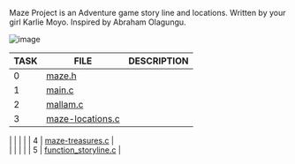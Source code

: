 Maze Project is an Adventure game story line and locations. Written by your girl Karlie Moyo. Inspired by Abraham Olagungu.



![image](https://github.com/Karlie-crypto/maze-project/assets/110098940/b6ef8976-77be-4002-a90c-c1b21e9d1def)







| TASK | FILE                                                                 | DESCRIPTION |
| ---- | -------------------------------------------------------------------- | ----------- |
| 0    | [maze.h](./maze.h)                                                   |             |
| 1    | [main.c](./main.c)                                                   |             |
| 2    | [mallam.c](./mallam.c)                                               |             |
  3    | [maze-locations.c](./maze-locations.c)                               |             
|
|      |                                                                      |             | 4    | [maze-treasures.c](./maze-treasures.c)                               |             
|
|      |                                                                      |             | 5    | [function_storyline.c](./function_storyline.c)                       |               
